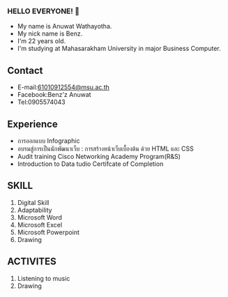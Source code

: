 ### HELLO EVERYONE! 👋
* My name is Anuwat Wathayotha.
* My nick name is Benz.
* I'm 22 years old.
* I'm studying at Mahasarakham University in major Business Computer.
 
## Contact
- E-mail:61010912554@msu.ac.th
- Facebook:Benz'z Anuwat
- Tel:0905574043

## Experience
- การออกแบบ Infographic
- อบรมสู่การเป็นนักพัฒนาเว็บ : การสร้างหน้าเว็บเบื้องต้น ด้วย HTML และ CSS
- Audit training Cisco Networking Academy Program(R&S)
- Introduction to Data tudio Certifcate of Completion

## SKILL
1. Digital Skill
2. Adaptability
3. Microsoft Word
4. Microsoft Excel
5. Microsoft Powerpoint
6. Drawing

## ACTIVITES
1. Listening to music
2. Drawing

<!--
**benzook5555/benzook5555** is a ✨ _special_ ✨ repository because its `README.md` (this file) appears on your GitHub profile.

Here are some ideas to get you started:

- 🔭 I’m currently working on ...
- 🌱 I’m currently learning ...
- 👯 I’m looking to collaborate on ...
- 🤔 I’m looking for help with ...
- 💬 Ask me about ...
- 📫 How to reach me: ...
- 😄 Pronouns: ...
- ⚡ Fun fact: ...
-->
